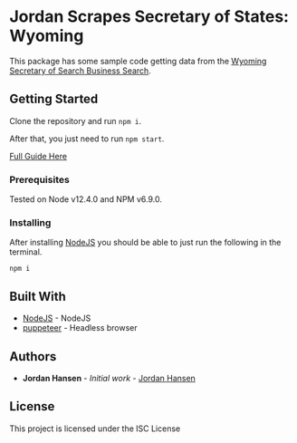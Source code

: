# Jordan Scrapes Secretary of States: Wyoming

This package has some sample code getting data from the [Wyoming Secretary of Search Business Search](https://wyobiz.wy.gov/Business/FilingSearch.aspx). 

## Getting Started

Clone the repository and run `npm i`. 

After that, you just need to run `npm start`.

[Full Guide Here](https://javascriptwebscrapingguy.com/jordan-scrapes-secretary-of-states-wyoming/)

### Prerequisites

Tested on Node v12.4.0 and NPM v6.9.0.

### Installing

After installing [NodeJS](https://nodejs.org/en/) you should be able to just run the following in the terminal.

```
npm i
```

## Built With

* [NodeJS](https://nodejs.org/en/) - NodeJS
* [puppeteer](https://github.com/puppeteer/puppeteer) - Headless browser

## Authors

* **Jordan Hansen** - *Initial work* - [Jordan Hansen](https://github.com/aarmora)


## License

This project is licensed under the ISC License

